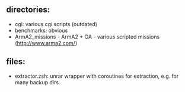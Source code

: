 ## directories: ##
- cgi: various cgi scripts (outdated)
- benchmarks: obvious
- ArmA2_missions - ArmA2 + OA - various scripted missions (http://www.arma2.com/)

## files: ##
- extractor.zsh: unrar wrapper with coroutines for extraction, e.g. for many backup dirs.
